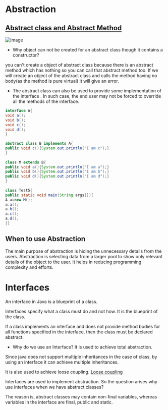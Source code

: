 # Abstraction

## [Abstract class and Abstract Method](https://github.com/m-mishra2001/OOps_Notes/blob/main/Pillars_of_OOPs/Important%20Keywords/KeyWords_this_super_etc.md)

![image](https://user-images.githubusercontent.com/60498472/189526958-a518d5b7-69ca-42b0-a8b3-e3b8128e578f.png)



- Why object can not be created for an abstract class though it contains a constructor?

you can't create a object of abstract class because there is an abstract method which has nothing so you can call that abstract method too.
If we will create an object of the abstract class and calls the method having no body(as the method is pure virtual) it will give an error.

- The abstract class can also be used to provide some implementation of the interface
. In such case, the end user may not be forced to override all the methods of the interface.

```java
interface A{  
void a();  
void b();  
void c();  
void d();  
}  
  
abstract class B implements A{  
public void c(){System.out.println("I am c");}  
}  
  
class M extends B{  
public void a(){System.out.println("I am a");}  
public void b(){System.out.println("I am b");}  
public void d(){System.out.println("I am d");}  
}  
  
class Test5{  
public static void main(String args[]){  
A a=new M();  
a.a();  
a.b();  
a.c();  
a.d();  
}}  
```

## When to use Abstraction

The main purpose of abstraction is hiding the unnecessary details from the users. Abstraction is selecting data from a larger pool to show only relevant details of the object to the user. It helps in reducing programming complexity and efforts.

# Interfaces
An interface in Java is a blueprint of a class.

Interfaces specify what a class must do and not how. It is the blueprint of the class.

If a class implements an interface and does not provide method bodies for all functions specified in the interface, then the class must be declared abstract.

- Why do we use an Interface?
It is used to achieve total abstraction.

Since java does not support multiple inheritances in the case of class, by using an interface it can achieve multiple inheritances.

It is also used to achieve loose coupling.
[Loose coupling](https://www.javatpoint.com/loose-coupling-in-java#:~:text=To%20achieve%20loose%20coupling%2C%20one,will%20make%20the%20concept%20clearer.)


Interfaces are used to implement abstraction. So the question arises why use interfaces when we have abstract classes?

The reason is, abstract classes may contain non-final variables, whereas variables in the interface are final, public and static.


